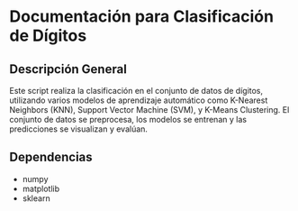 # Documentación para Clasificación de Dígitos 

## Descripción General
Este script realiza la clasificación en el conjunto de datos de dígitos, utilizando varios modelos de aprendizaje automático como K-Nearest Neighbors (KNN), Support Vector Machine (SVM), y K-Means Clustering. El conjunto de datos se preprocesa, los modelos se entrenan y las predicciones se visualizan y evalúan.

## Dependencias
- numpy
- matplotlib
- sklearn
